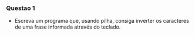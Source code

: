 ### Questao 1

- Escreva um programa que, usando pilha, consiga inverter os caracteres de uma frase informada através do teclado.